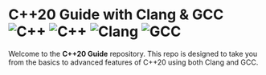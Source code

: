 # C++20 Guide with Clang & GCC ![C++](https://img.shields.io/badge/C++-20-blue?logo=c%2B%2B) ![C++](https://img.shields.io/badge/C++-14-blue?logo=c%2B%2B) ![Clang](https://img.shields.io/badge/Clang-LLVM-blue?logo=clang) ![GCC](https://img.shields.io/badge/GCC-Compiler-blue?logo=gcc)

Welcome to the **C++20 Guide** repository. This repo is designed to take you from the basics to advanced features of C++20 using both Clang and GCC.

